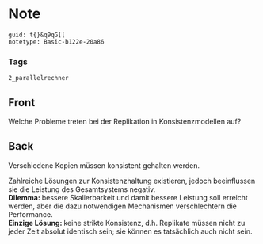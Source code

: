 # Note
```
guid: t{}&q9qG[[
notetype: Basic-b122e-20a86
```

### Tags
```
2_parallelrechner
```

## Front
Welche Probleme treten bei der Replikation in Konsistenzmodellen auf?

## Back
Verschiedene Kopien müssen konsistent gehalten werden.<div>
</div><div>Zahlreiche Lösungen zur Konsistenzhaltung existieren, jedoch beeinflussen sie die Leistung des Gesamtsystems negativ.
</div><div>
</div><div><b>Dilemma: </b>bessere Skalierbarkeit und damit bessere Leistung soll
erreicht werden, aber die dazu notwendigen Mechanismen
verschlechtern die Performance.
</div><div>
</div><div><b>Einzige Lösung: </b>keine strikte Konsistenz, d.h. Replikate müssen nicht zu jeder Zeit absolut identisch sein; sie können es tatsächlich auch nicht sein.
</div>
